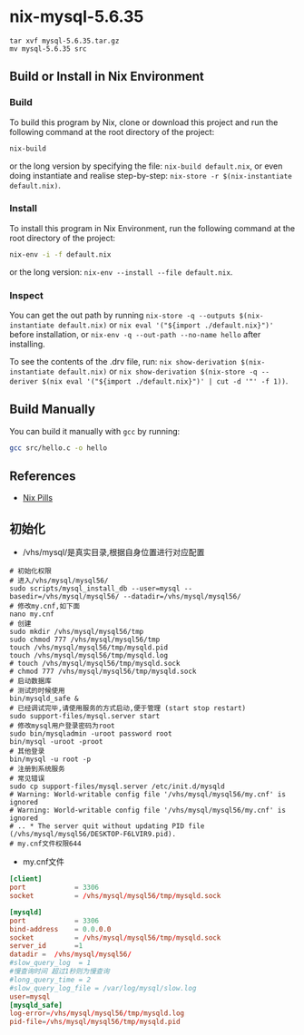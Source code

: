 # nix-mysql-5.6.35

```
tar xvf mysql-5.6.35.tar.gz
mv mysql-5.6.35 src
```
## Build or Install in Nix Environment

### Build

To build this program by Nix, clone or download this project and run the following command at the root directory of the project:

```bash
nix-build
```

or the long version by specifying the file: `nix-build default.nix`, or even doing instantiate and realise step-by-step: `nix-store -r $(nix-instantiate default.nix)`.

### Install

To install this program in Nix Environment, run the following command at the root directory of the project:

```bash
nix-env -i -f default.nix
```

or the long version: `nix-env --install --file default.nix`.

### Inspect

You can get the out path by running `nix-store -q --outputs $(nix-instantiate default.nix)` or `nix eval '("${import ./default.nix}")'` before installation, or `nix-env -q --out-path --no-name hello` after installing.

To see the contents of the .drv file, run: `nix show-derivation $(nix-instantiate default.nix)` or `nix show-derivation $(nix-store -q --deriver $(nix eval '("${import ./default.nix}")' | cut -d '"' -f 1))`.

## Build Manually

You can build it manually with `gcc` by running:

```bash
gcc src/hello.c -o hello
```

## References

- [Nix Pills](https://nixos.org/nixos/nix-pills/)

## 初始化

- /vhs/mysql/是真实目录,根据自身位置进行对应配置

```shell
# 初始化权限
# 进入/vhs/mysql/mysql56/
sudo scripts/mysql_install_db --user=mysql --basedir=/vhs/mysql/mysql56/ --datadir=/vhs/mysql/mysql56/
# 修改my.cnf,如下面
nano my.cnf
# 创建
sudo mkdir /vhs/mysql/mysql56/tmp
sudo chmod 777 /vhs/mysql/mysql56/tmp
touch /vhs/mysql/mysql56/tmp/mysqld.pid
touch /vhs/mysql/mysql56/tmp/mysqld.log
# touch /vhs/mysql/mysql56/tmp/mysqld.sock
# chmod 777 /vhs/mysql/mysql56/tmp/mysqld.sock
# 启动数据库
# 测试的时候使用
bin/mysqld_safe &
# 已经调试完毕,请使用服务的方式启动,便于管理 (start stop restart)
sudo support-files/mysql.server start
# 修改mysql用户登录密码为root
sudo bin/mysqladmin -uroot password root
bin/mysql -uroot -proot
# 其他登录
bin/mysql -u root -p
# 注册到系统服务
# 常见错误
sudo cp support-files/mysql.server /etc/init.d/mysqld
# Warning: World-writable config file '/vhs/mysql/mysql56/my.cnf' is ignored
# Warning: World-writable config file '/vhs/mysql/mysql56/my.cnf' is ignored
# .. * The server quit without updating PID file (/vhs/mysql/mysql56/DESKTOP-F6LVIR9.pid).
# my.cnf文件权限644

```

- my.cnf文件

```cnf
[client]
port            = 3306
socket          = /vhs/mysql/mysql56/tmp/mysqld.sock

[mysqld]
port            = 3306
bind-address    = 0.0.0.0
socket          = /vhs/mysql/mysql56/tmp/mysqld.sock
server_id       =1
datadir =  /vhs/mysql/mysql56/
#slow_query_log  = 1
#慢查询时间 超过1秒则为慢查询
#long_query_time = 2
#slow_query_log_file = /var/log/mysql/slow.log
user=mysql
[mysqld_safe]
log-error=/vhs/mysql/mysql56/tmp/mysqld.log
pid-file=/vhs/mysql/mysql56/tmp/mysqld.pid
```
